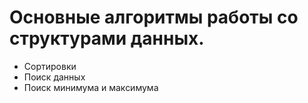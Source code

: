 # Основные алгоритмы работы со структурами данных.
* Сортировки
* Поиск данных
* Поиск минимума и максимума
